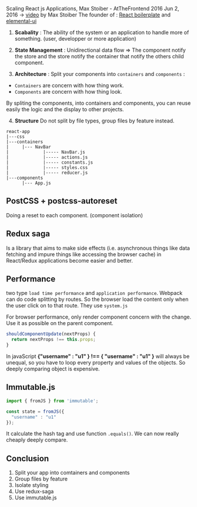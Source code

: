 Scaling React js Applications, Max Stoiber - AtTheFrontend 2016 Jun 2, 2016 -> [video](https://www.youtube.com/watch?v=5W1Lqv_8Cqw) by Max Stoiber The founder of : [React boilerplate](https://github.com/react-boilerplate/react-boilerplate) and [elemental-ui](https://github.com/elementalui/elemental)

1. **Scabality** : The ability of the system or an application to handle more of something. (user, developper or more application)

2. **State Management** : Unidirectional data flow => The component notify the store and the store notify the container that notify the others child component.

3. **Architecture** : Split your components into `containers` and `components` :
  * `Containers` are concern with how thing work.
  * `Components` are concern with how thing look.

By spliting the components, into containers and components, you can reuse easily the logic and the display to other projects.


4. **Structure**
Do not split by file types, group files by feature instead.

```
react-app
|---css
|---containers
|     |--- NavBar
|             |----- NavBar.js
|             |----- actions.js
|             |----- constants.js
|             |----- styles.css
|             |----- reducer.js
|---components
      |--- App.js
```

## PostCSS + postcss-autoreset
Doing a reset to each component. (component isolation)

## Redux saga
Is a library that aims to make side effects (i.e. asynchronous things like data fetching and impure things like accessing the browser cache) in React/Redux applications become easier and better.

## Performance
two type `load time performance` and `application performance`. Webpack can do code splitting by routes. So the browser load the content only when the user click on to that route. They use `system.js`

For browser performance, only render component concern with the change. Use it as possible on the parent component.

```js
shouldComponentUpdate(nextProps) {
  return nextProps !== this.props;
}
```

In javaScript **{"username" : "u1" } !== { "username" : "u1" }** will always be unequal, so you have to loop every property and values of the objects. So deeply comparing object is expensive.

## Immutable.js
```js
import { fromJS } from 'immutable';

const state = fromJS({
  "username" : "u1"
});
```
It calculate the hash tag and use function `.equals()`. We can now really cheaply deeply compare.  


## Conclusion
1. Split your app into comtainers and components
2. Group files by feature
3. Isolate styling
4. Use redux-saga
5. Use immutable.js
